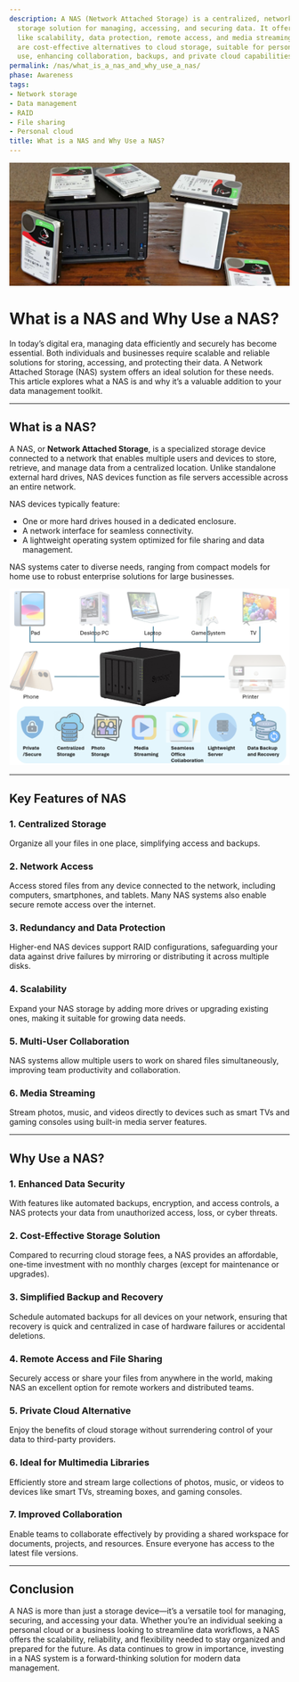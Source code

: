 ```yaml
---
description: A NAS (Network Attached Storage) is a centralized, network-connected
  storage solution for managing, accessing, and securing data. It offers features
  like scalability, data protection, remote access, and media streaming. NAS systems
  are cost-effective alternatives to cloud storage, suitable for personal or business
  use, enhancing collaboration, backups, and private cloud capabilities.
permalink: /nas/what_is_a_nas_and_why_use_a_nas/
phase: Awareness
tags:
- Network storage
- Data management
- RAID
- File sharing
- Personal cloud
title: What is a NAS and Why Use a NAS?
---
```

![What is a NAS and Why Use a NAS?](/assets/images/nas/what_is_a_nas_and_why_use_a_nas.png)
# **What is a NAS and Why Use a NAS?**

In today’s digital era, managing data efficiently and securely has become essential. Both individuals and businesses require scalable and reliable solutions for storing, accessing, and protecting their data. A Network Attached Storage (NAS) system offers an ideal solution for these needs. This article explores what a NAS is and why it’s a valuable addition to your data management toolkit.

---

## What is a NAS?

A NAS, or **Network Attached Storage**, is a specialized storage device connected to a network that enables multiple users and devices to store, retrieve, and manage data from a centralized location. Unlike standalone external hard drives, NAS devices function as file servers accessible across an entire network.

NAS devices typically feature:

- One or more hard drives housed in a dedicated enclosure.  
- A network interface for seamless connectivity.  
- A lightweight operating system optimized for file sharing and data management.  

NAS systems cater to diverse needs, ranging from compact models for home use to robust enterprise solutions for large businesses.

![What is NAS and Why Use a NAS](/assets/images/nas/nas2.png)

---

## Key Features of NAS

### **1. Centralized Storage**  
Organize all your files in one place, simplifying access and backups.

### **2. Network Access**  
Access stored files from any device connected to the network, including computers, smartphones, and tablets. Many NAS systems also enable secure remote access over the internet.

### **3. Redundancy and Data Protection**  
Higher-end NAS devices support RAID configurations, safeguarding your data against drive failures by mirroring or distributing it across multiple disks.

### **4. Scalability**  
Expand your NAS storage by adding more drives or upgrading existing ones, making it suitable for growing data needs.

### **5. Multi-User Collaboration**  
NAS systems allow multiple users to work on shared files simultaneously, improving team productivity and collaboration.

### **6. Media Streaming**  
Stream photos, music, and videos directly to devices such as smart TVs and gaming consoles using built-in media server features.

---

## Why Use a NAS?

### **1. Enhanced Data Security**  
With features like automated backups, encryption, and access controls, a NAS protects your data from unauthorized access, loss, or cyber threats.

### **2. Cost-Effective Storage Solution**  
Compared to recurring cloud storage fees, a NAS provides an affordable, one-time investment with no monthly charges (except for maintenance or upgrades).

### **3. Simplified Backup and Recovery**  
Schedule automated backups for all devices on your network, ensuring that recovery is quick and centralized in case of hardware failures or accidental deletions.

### **4. Remote Access and File Sharing**  
Securely access or share your files from anywhere in the world, making NAS an excellent option for remote workers and distributed teams.

### **5. Private Cloud Alternative**  
Enjoy the benefits of cloud storage without surrendering control of your data to third-party providers.

### **6. Ideal for Multimedia Libraries**  
Efficiently store and stream large collections of photos, music, or videos to devices like smart TVs, streaming boxes, and gaming consoles.

### **7. Improved Collaboration**  
Enable teams to collaborate effectively by providing a shared workspace for documents, projects, and resources. Ensure everyone has access to the latest file versions.

---

## Conclusion

A NAS is more than just a storage device—it’s a versatile tool for managing, securing, and accessing your data. Whether you’re an individual seeking a personal cloud or a business looking to streamline data workflows, a NAS offers the scalability, reliability, and flexibility needed to stay organized and prepared for the future. As data continues to grow in importance, investing in a NAS system is a forward-thinking solution for modern data management.
